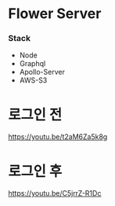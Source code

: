 # Flower Server

### Stack

* Node
* Graphql
* Apollo-Server
* AWS-S3


# 로그인 전

https://youtu.be/t2aM6Za5k8g



# 로그인 후 

https://youtu.be/C5jrrZ-R1Dc
